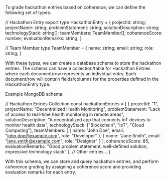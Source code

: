 To grade hackathon entries based on coherence, we can define the following set of types:

// Hackathon Entry
export type HackathonEntry = {
  projectId: string;
  projectName: string;
  problemStatement: string;
  solutionDescription: string;
  technologyStack: string[];
  teamMembers: TeamMember[];
  coherenceScore: number;
  evaluationRemarks: string;
}

// Team Member
type TeamMember = {
  name: string;
  email: string;
  role: string;
}

With these types, we can create a database schema to store the hackathon entries. The schema can have a collection/table for Hackathon Entries where each document/row represents an individual entry. Each document/row will contain fields/columns for the properties defined in the HackathonEntry type.

Example MongoDB schema:

// Hackathon Entries Collection
const hackathonEntries = [
  {
    projectId: "1",
    projectName: "Decentralized Health Monitoring",
    problemStatement: "Lack of access to real-time health monitoring in remote areas",
    solutionDescription: "A decentralized app that connects IoT devices to monitor health data",
    technologyStack: ["Blockchain", "IoT", "Cloud Computing"],
    teamMembers: [
      {
        name: "John Doe",
        email: "john.doe@example.com",
        role: "Developer"
      },
      {
        name: "Jane Smith",
        email: "jane.smith@example.com",
        role: "Designer"
      }
    ],
    coherenceScore: 85,
    evaluationRemarks: "Good problem statement, well-defined solution, impressive technology stack"
  },
  // Other entries...
]

With this schema, we can store and query hackathon entries, and perform coherence grading by assigning a coherence score and providing evaluation remarks for each entry.